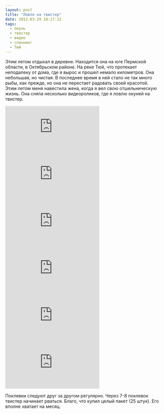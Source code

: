 ```yaml
---
layout: post
title: "Ловля на твистер"
date: 2012-03-29 18:17:22
tags:
  - окунь
  - твистер
  - видео
  - спиннинг
  - Тюй
---
```

Этим летом отдыхал в деревне. Находится она на юге Пермской области, в
Октябрьском районе. На реке Тюй, что протекает неподалеку от дома, где я
вырос и прошел немало километров. Она небольшая, но чистая.
В последнее время в ней стало не так много рыбы, как прежде, но она не
перестает радовать своей красотой.  
Этим летом меня навестила жена, когда я вел свою отшельническую жизнь.
Она сняла несколько видеороликов, где я ловлю окуней на твистер.

<div class="video">
  <iframe src="https://www.youtube.com/embed/HwZ5gv0klQo" frameborder="0" allowfullscreen></iframe>
</div>

<div class="video">
  <iframe src="https://www.youtube.com/embed/7lTkch9LYKI" frameborder="0" allowfullscreen></iframe>
</div>

<div class="video">
  <iframe src="https://www.youtube.com/embed/FpQhhRV4Z3Y" frameborder="0" allowfullscreen></iframe>
</div>

<div class="video">
  <iframe src="https://www.youtube.com/embed/rVGlp6AOoz0" frameborder="0" allowfullscreen></iframe>
</div>

<div class="video">
  <iframe src="https://www.youtube.com/embed/PC7W57U5e5Q" frameborder="0" allowfullscreen></iframe>
</div>

<div class="video">
  <iframe src="https://www.youtube.com/embed/h7yTaZDiDcE" frameborder="0" allowfullscreen></iframe>
</div>

Поклевки следуют друг за другом регулярно. Через 7-8 поклевок твистер
начинает рваться. Благо, что купил целый пакет (25 штук). Его вполне
хватает на месяц.
